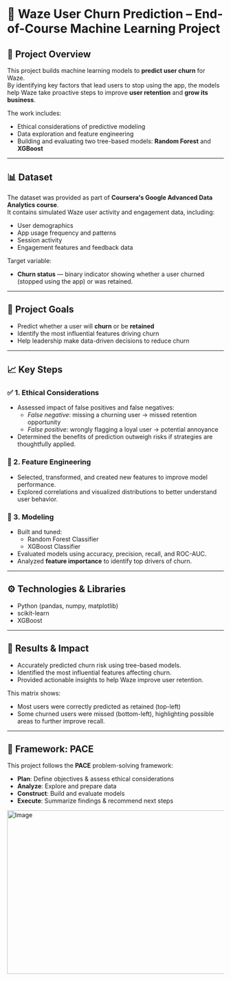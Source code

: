 # 📍 Waze User Churn Prediction – End-of-Course Machine Learning Project

## 🚀 Project Overview
This project builds machine learning models to **predict user churn** for Waze.  
By identifying key factors that lead users to stop using the app, the models help Waze take proactive steps to improve **user retention** and **grow its business**.

The work includes:
- Ethical considerations of predictive modeling
- Data exploration and feature engineering
- Building and evaluating two tree-based models: **Random Forest** and **XGBoost**

---

## 📊 Dataset
The dataset was provided as part of **Coursera's Google Advanced Data Analytics course**.  
It contains simulated Waze user activity and engagement data, including:
- User demographics
- App usage frequency and patterns
- Session activity
- Engagement features and feedback data

Target variable:
- **Churn status** — binary indicator showing whether a user churned (stopped using the app) or was retained.

---

## 🎯 Project Goals
- Predict whether a user will **churn** or be **retained**
- Identify the most influential features driving churn
- Help leadership make data-driven decisions to reduce churn

---

## 📈 Key Steps

### ✅ 1. Ethical Considerations
- Assessed impact of false positives and false negatives:
  - *False negative*: missing a churning user → missed retention opportunity
  - *False positive*: wrongly flagging a loyal user → potential annoyance
- Determined the benefits of prediction outweigh risks if strategies are thoughtfully applied.

### 🔧 2. Feature Engineering
- Selected, transformed, and created new features to improve model performance.
- Explored correlations and visualized distributions to better understand user behavior.

### 🌲 3. Modeling
- Built and tuned:
  - Random Forest Classifier
  - XGBoost Classifier
- Evaluated models using accuracy, precision, recall, and ROC-AUC.
- Analyzed **feature importance** to identify top drivers of churn.

---

## ⚙️ Technologies & Libraries
- Python (pandas, numpy, matplotlib)
- scikit-learn
- XGBoost

---

## 📌 Results & Impact
- Accurately predicted churn risk using tree-based models.
- Identified the most influential features affecting churn.
- Provided actionable insights to help Waze improve user retention.


This matrix shows:
- Most users were correctly predicted as retained (top-left)
- Some churned users were missed (bottom-left), highlighting possible areas to further improve recall.

---

## 🧭 Framework: PACE
This project follows the **PACE** problem-solving framework:
- **Plan**: Define objectives & assess ethical considerations
- **Analyze**: Explore and prepare data
- **Construct**: Build and evaluate models
- **Execute**: Summarize findings & recommend next steps

<img width="550" height="380" alt="Image" src="https://github.com/user-attachments/assets/e6dc430c-0fbc-492f-bf29-1cc444890763" />

